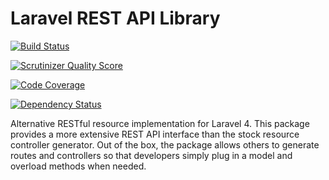 Laravel REST API Library
========================

[![Build Status](https://travis-ci.org/impleri/laravel-resource.png?branch=master)](https://travis-ci.org/impleri/laravel-resource)

[![Scrutinizer Quality Score](https://scrutinizer-ci.com/g/impleri/laravel-resource/badges/quality-score.png?s=a2f2da02db7ae7e8f2fe395d2e83d4659ccbbf76)](https://scrutinizer-ci.com/g/impleri/laravel-resource/)

[![Code Coverage](https://scrutinizer-ci.com/g/impleri/laravel-resource/badges/coverage.png?s=2ccdf1fcdc1af0403df59f59a757fe052c504ac6)](https://scrutinizer-ci.com/g/impleri/laravel-resource/)

[![Dependency Status](https://www.versioneye.com/user/projects/531a85fcec13755bfa000aeb/badge.png)](https://www.versioneye.com/user/projects/531a85fcec13755bfa000aeb)


Alternative RESTful resource implementation for Laravel 4. This package provides
a more extensive REST API interface than the stock resource controller generator.
Out of the box, the package allows others to generate routes and controllers so
that developers simply plug in a model and overload methods when needed.
